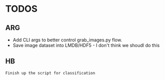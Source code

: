 # TODOS

## ARG
- Add CLI args to better control grab\_images.py flow.
- Save image dataset into LMDB/HDF5 - I don't think we shoudl do this

## HB
    Finish up the script for classification